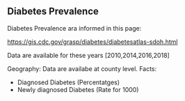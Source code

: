 ## Diabetes Prevalence

Diabetes Prevalence ara informed in this page:

https://gis.cdc.gov/grasp/diabetes/diabetesatlas-sdoh.html

Data are available for these years [2010,2014,2016,2018]

Geography: Data are availabe at county level.
Facts: 
* Diagnosed Diabetes (Percentatges)
* Newly diagnosed Diabetes (Rate for 1000)  


